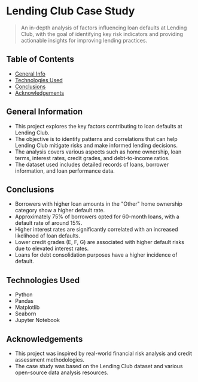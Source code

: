 # Lending Club Case Study
> An in-depth analysis of factors influencing loan defaults at Lending Club, with the goal of identifying key risk indicators and providing actionable insights for improving lending practices.

## Table of Contents
* [General Info](#general-information)
* [Technologies Used](#technologies-used)
* [Conclusions](#conclusions)
* [Acknowledgements](#acknowledgements)

## General Information
- This project explores the key factors contributing to loan defaults at Lending Club.
- The objective is to identify patterns and correlations that can help Lending Club mitigate risks and make informed lending decisions.
- The analysis covers various aspects such as home ownership, loan terms, interest rates, credit grades, and debt-to-income ratios.
- The dataset used includes detailed records of loans, borrower information, and loan performance data.

## Conclusions
- Borrowers with higher loan amounts in the "Other" home ownership category show a higher default rate.
- Approximately 75% of borrowers opted for 60-month loans, with a default rate of around 15%.
- Higher interest rates are significantly correlated with an increased likelihood of loan defaults.
- Lower credit grades (E, F, G) are associated with higher default risks due to elevated interest rates.
- Loans for debt consolidation purposes have a higher incidence of default.

## Technologies Used
- Python 
- Pandas
- Matplotlib 
- Seaborn
- Jupyter Notebook

## Acknowledgements
- This project was inspired by real-world financial risk analysis and credit assessment methodologies.
- The case study was based on the Lending Club dataset and various open-source data analysis resources.


